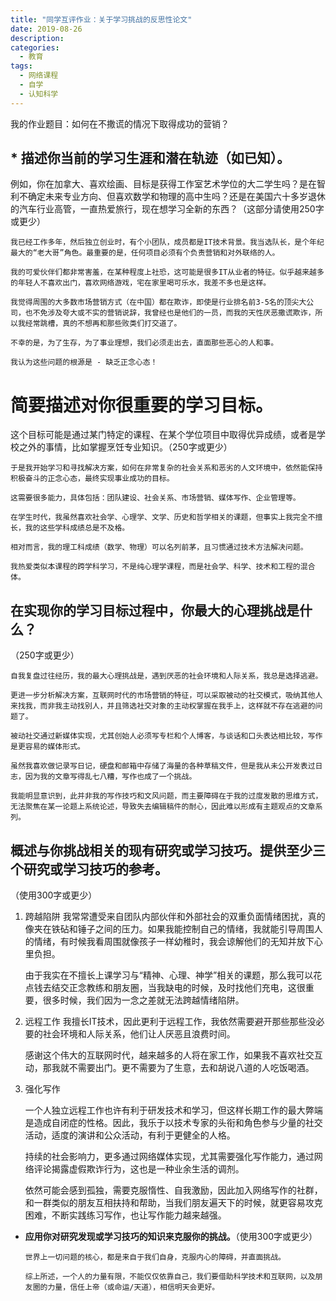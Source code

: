 ```yaml
---
title: "同学互评作业：关于学习挑战的反思性论文"
date: 2019-08-26
description:
categories:
  - 教育
tags:
  - 网络课程
  - 自学
  - 认知科学
---
```


我的作业题目：如何在不撒谎的情况下取得成功的营销？


## *   **描述你当前的学习生涯和潜在轨迹（如已知）。** 

例如，你在加拿大、喜欢绘画、目标是获得工作室艺术学位的大二学生吗？是在智利不确定未来专业方向、但喜欢数学和物理的高中生吗？还是在美国六十多岁退休的汽车行业高管，一直热爱旅行，现在想学习全新的东西？（这部分请使用250字或更少）

    我已经工作多年，然后独立创业时，有个小团队，成员都是IT技术背景。我当选队长，是个年纪最大的“老大哥”角色。最重要的是，任何项目必须有个负责营销和对外联络的人。
    
    我的可爱伙伴们都非常害羞，在某种程度上社恐，这可能是很多IT从业者的特征。似乎越来越多的年轻人不喜欢出门，喜欢网络游戏，宅在家里喝可乐水，我差不多也是这样。

    我觉得周围的大多数市场营销方式（在中国）都在欺诈，即使是行业排名前3-5名的顶尖大公司，也不免涉及夸大或不实的营销说辞，我曾经也是他们的一员，而我的天性厌恶撒谎欺诈，所以我经常跳槽，真的不想再和那些败类们打交道了。
    
    不幸的是，为了生存，为了事业理想，我们必须走出去，直面那些恶心的人和事。

    我认为这些问题的根源是 - 缺乏正念心态！

    

#  **简要描述对你很重要的学习目标。** 

这个目标可能是通过某门特定的课程、在某个学位项目中取得优异成绩，或者是学校之外的事情，比如掌握烹饪专业知识。（250字或更少）

    于是我开始学习和寻找解决方案，如何在非常复杂的社会关系和恶劣的人文环境中，依然能保持积极奋斗的正念心态，最终实现事业成功的目标。

    这需要很多能力，具体包括：团队建设、社会关系、市场营销、媒体写作、企业管理等。

    在学生时代，我虽然喜欢社会学、心理学、文学、历史和哲学相关的课题，但事实上我完全不擅长，我的这些学科成绩总是不及格。
    
    相对而言，我的理工科成绩（数学、物理）可以名列前茅，且习惯通过技术方法解决问题。

    我热爱类似本课程的跨学科学习，不是纯心理学课程，而是社会学、科学、技术和工程的混合体。


    
##   **在实现你的学习目标过程中，你最大的心理挑战是什么？**
（250字或更少）

    自我复盘过往经历，我的最大心理挑战是，遇到厌恶的社会环境和人际关系，我总是选择逃避。

    更进一步分析解决方案，互联网时代的市场营销的特征，可以采取被动的社交模式，吸纳其他人来找我，而非我主动找别人，并且筛选社交对象的主动权掌握在我手上，这样就不存在逃避的问题了。

    被动社交通过新媒体实现，尤其创始人必须写专栏和个人博客，与谈话和口头表达相比较，写作是更容易的媒体形式。

    虽然我喜欢做记录写日记，硬盘和邮箱中存储了海量的各种草稿文件，但是我从未公开发表过日志，因为我的文章写得乱七八糟，写作也成了一个挑战。

    我能明显意识到，此并非我的写作技巧和文风问题，而主要障碍在于我的过度发散的思维方式，无法聚焦在某一论题上系统论述，导致失去编辑稿件的耐心，因此难以形成有主题观点的文章系列。


##   **概述与你挑战相关的现有研究或学习技巧。提供至少三个研究或学习技巧的参考。**
（使用300字或更少）

   1. 跨越陷阱
        我常常遭受来自团队内部伙伴和外部社会的双重负面情绪困扰，真的像夹在铁砧和锤子之间的压力。如果我能控制自己的情绪，我就能引导周围人的情绪，有时候我看周围就像孩子一样幼稚时，我会谅解他们的无知并放下心里负担。

        由于我实在不擅长上课学习与“精神、心理、神学”相关的课题，那么我可以花点钱去结交正念教练和朋友圈，当我缺电的时候，及时找他们充电，这很重要，很多时候，我们因为一念之差就无法跨越情绪陷阱。

   2. 远程工作
        我擅长IT技术，因此更利于远程工作，我依然需要避开那些那些没必要的社会环境和人际关系，他们让人厌恶且浪费时间。

        感谢这个伟大的互联网时代，越来越多的人将在家工作，如果我不喜欢社交互动，那我就不需要出门。更不需要为了生意，去和胡说八道的人吃饭喝酒。
        

   3. 强化写作

        一个人独立远程工作也许有利于研发技术和学习，但这样长期工作的最大弊端是造成自闭症的性格。因此，我乐于以技术专家的头衔和角色参与少量的社交活动，适度的演讲和公众活动，有利于更健全的人格。

        持续的社会影响力，更多通过网络媒体实现，尤其需要强化写作能力，通过网络评论揭露虚假欺诈行为，这也是一种业余生活的调剂。

        依然可能会感到孤独，需要克服惰性、自我激励，因此加入网络写作的社群，和一群类似的朋友互相扶持和帮助，当我们朋友遍天下的时候，就更容易攻克困难，不断实践练习写作，也让写作能力越来越强。


*   **应用你对研究发现或学习技巧的知识来克服你的挑战。**（使用300字或更少）

        世界上一切问题的核心，都是来自于我们自身，克服内心的障碍，并直面挑战。
        
        综上所述，一个人的力量有限，不能仅仅依靠自己，我们要借助科学技术和互联网，以及朋友圈的力量，信任上帝（或命运/天道），相信明天会更好。

